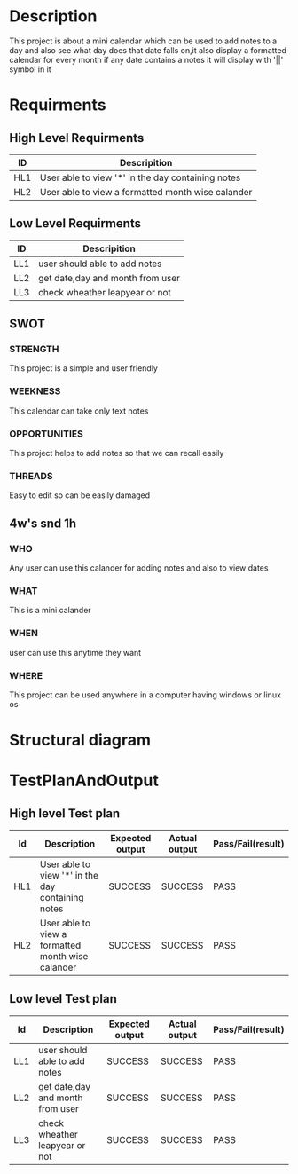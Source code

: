 # Description
This project is about a mini calendar which can be used to add notes to a day and also see what day does that date falls on,it also display a formatted calendar for every month if any date contains a notes it will display with '||' symbol in it


# Requirments

## High Level Requirments
 |ID|Descripition|
 |---|---|
 |HL1| User able to view '*' in the day containing notes |
 |HL2| User able to view a formatted month wise calander |

## Low Level Requirments
|ID|Descripition|
|---|---|
|LL1| user should able to add notes   |
|LL2| get date,day and month from user|
|LL3| check wheather leapyear or not  |
## SWOT
 ### STRENGTH
  This project is a simple and user friendly
 ### WEEKNESS
  This calendar can take only text notes
 ### OPPORTUNITIES
 This project helps to add notes so that we can recall easily
 ### THREADS
 Easy to edit so can be easily damaged
## 4w's snd 1h
### WHO
Any user can use this calander for adding notes and also to view dates
### WHAT
This is a mini calander
### WHEN
user can use this anytime they want
### WHERE
This project can be used anywhere in a computer having windows or linux os
 
# Structural diagram



# TestPlanAndOutput
## High level Test plan
  |Id|Description|Expected output|Actual output|Pass/Fail(result)|
  |---|---|---|---|---|
  |HL1| User able to view '*' in the day containing notes |SUCCESS|SUCCESS|PASS|
  |HL2| User able to view a formatted month wise calander |SUCCESS|SUCCESS|PASS|

## Low level Test plan

|Id|Description|Expected output|Actual output|Pass/Fail(result)|
|---|---|---|---|---|
|LL1| user should able to add notes   |SUCCESS|SUCCESS|PASS|
|LL2| get date,day and month from user|SUCCESS|SUCCESS|PASS|
|LL3| check wheather leapyear or not |SUCCESS|SUCCESS|PASS|
